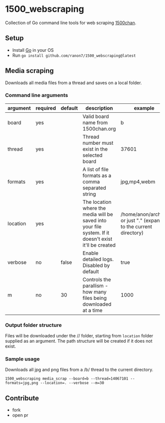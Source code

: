 # 1500_webscraping

Collection of Go command line tools for web scraping [1500chan](https://1500chan.org).

## Setup

- Install [Go](https://go.dev/doc/install) in your OS
- Run `go install github.com/ranon7/1500_webscraping@latest`

## Media scraping

Downloads all media files from a thread and saves on a local folder.

### Command line arguments

| argument | required | default | description                                                                                            | example                                                           |
|----------|----------|---------|--------------------------------------------------------------------------------------------------------|-------------------------------------------------------------------|
| board    | yes      |         | Valid board name from 1500chan.org                                                                     | b                                                                 |
| thread   | yes      |         | Thread number must exist in the selected board                                                         | 37601                                                             |
| formats  | yes      |         | A list of file formats as a comma separated string                                                     | jpg,mp4,webm                                                      |
| location | yes      |         | The location where the media will be saved into your file system. If it doesn't exist it'll be created | /home/anon/archive or just "." (expands to the current directory) |
| verbose  | no       | false   | Enable detailed logs. Disabled by default                                                              | true                                                              |
| m        | no       | 30      | Controls the parallism - how many files being downloaded at a time                                     | 1000                                                              |

### Output folder structure

Files will be downloaded under the <board>/<thread>/ folder, starting from `location` folder supplied as an argument. The path structure will be created if it does not exist.

### Sample usage

Downloads all jpg and png files from a /b/ thread to the current directory.

```shell
1500_webscraping media_scrap --board=b --thread=14067101 --formats=jpg,png --location=. --verbose --m=30
```

## Contribute

- fork
- open pr

